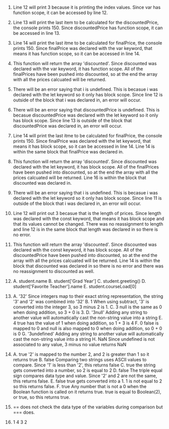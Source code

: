 1. Line 12 will print 3 because it is printing the index values. Since var has function scope, it can be accessed by line 12.
   
2. Line 13 will print the last item to be calculated for the discountedPrice, the console prints 150. Since discountedPrice has function scope, it can be accessed in line 13.
   
3. Line 14 will print the last itme to be calculated for finalPrice, the console prints 150. Since finalPrice was declared with the var keyword, that means it has function scope, so it can be accessed in line 14.
   
4. This function will return the array 'discounted'. Since discounted was declared with the var keyword, it has function scope. All of the finalPrices have been pushed into discounted, so at the end the array with all the prices calcuated will be returned.
   
5. There will be an error saying that i is undefined. This is becasue i was declared with the let keyword so it only has block scope. Since line 12 is outside of the block that i was declared in, an error will occur.
   
6. There will be an error saying that discountedPrice is undefined. This is becasue discountedPrice was declared with the let keyword so it only has block scope. Since line 13 is outside of the block that discountedPrice was declared in, an error will occur.
   
7. Line 14 will print the last itme to be calculated for finalPrice, the console prints 150. Since finalPrice was declared with the let keyword, that means it has block scope, so it can be accessed in line 14. Line 14 is within the same block that finalPrice was declared in.
   
8. This function will return the array 'discounted'. Since discounted was declared with the let keyword, it has block scope. All of the finalPrices have been pushed into discounted, so at the end the array with all the prices calcuated will be returned. Line 16 is within the block that discounted was declared in.

9.  There will be an error saying that i is undefined. This is becasue i was declared with the let keyword so it only has block scope. Since line 11 is outside of the block that i was declared in, an error will occur.
    
10. Line 12 will print out 3 becasue that is the length of prices. Since length was declared with the const keyword, that means it has block scope and that its values cannot be changed. There was no reassignment to length and line 12 is in the same block that length was declared in so there is no error.
    
11. This function will return the array 'discounted'. Since discounted was declared with the const keyword, it has block scope. All of the discountedPrice have been pushed into discounted, so at the end the array with all the prices calcuated will be returned. Line 14 is within the block that discounted was declared in so there is no error and there was no reassignment to discounted as well.
    
12. 
    A. student.name
    B. student['Grad Year']
    C. student.greeting()
    D. student['Favorite Teacher'].name
    E. student.courseLoad[0]

13. 
    A. '32' Since integers map to their exact string representation, the string '3' and '2' was combined into '32'
    B. 1 When using subtract, '3' is converted into the integer 3, so 3 minus 2 is 1.
    C. 3 null is the same as 0 when doing addition, so 3 + 0 is 3.
    D. '3null' Adding any string to another value will automatically cast the non-string value into a string
    E. 4 true has the value of 1 when doing addition, so 1 + 3 is 4
    F. 0 false is mapped to 0 and null is also mapped to 0 when doing addition, so 0 + 0 is 0
    G. '3undefined' Adding any string to another value will automatically cast the non-string value into a string
    H. NaN Since undefined is not associated to any value, 3 minus no value returns NaN

14. 
    A. true '2' is mapped to the number 2, and 2 is greater than 1 so it returns true
    B. false Comparing two strings uses ASCII values to compare. Since '1' is less than '2', this returns false
    C. true the string gets converted into a number, so 2 is equal to 2
    D. false The triple equal sign compares data type and value. Since '2' and 2 are not the same, this returns false.
    E. false true gets converted into a 1. 1 is not equal to 2 so this returns false.
    F. true Any number that is not a 0 when the Boolean function is called on it returns true. true is equal to Boolean(2), or true, so   this returns true.

15. == does not check the data type of the variables during comparison but === does.

19. 1
    4
    3
    2